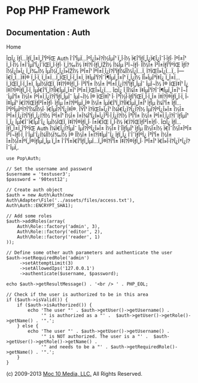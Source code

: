 Pop PHP Framework
=================

Documentation : Auth
--------------------

Home

Î¤Î¿ ÏƒÏ…ÏƒÏ„Î±Ï„Î¹ÎºÏŒ Auth Î´Î¹ÎµÏ…ÎºÎ¿Î»Ï?Î½ÎµÎ¹ Ï„Î·Î½
Ï€Î¹ÏƒÏ„Î¿Ï€Î¿Î¯Î·ÏƒÎ· ÎºÎ±Î¹ Ï„Î·Î½ Î±Î´ÎµÎ¹Î¿Î´ÏŒÏ„Î·ÏƒÎ· Ï„Ï‰Î½
Ï‡Ï?Î·ÏƒÏ„ÏŽÎ½ Î¼Îµ Î²Î¬ÏƒÎ· Î­Î½Î± Î²Î±ÏƒÎ¹ÎºÏŒ ÏƒÏ?Î½Î¿Î»Î¿ Ï„Ï‰Î½
ÎµÎ½Ï„Î¿Î»ÏŽÎ½ ÎºÎ±Î¹ ÎºÎ±Î¸Î¿Ï?Î¹ÏƒÎ¼Î­Î½Î¿Ï…Ï‚ Ï?ÏŒÎ»Î¿Ï…Ï‚. Î—
Ï€Ï„Ï…Ï‡Î® Ï„Î·Ï‚ Ï„Î±Ï…Ï„ÏŒÏ„Î·Ï„Î±Ï‚ Ï‡ÎµÎ¹Ï?Î¯Î¶ÎµÏ„Î±Î¹ Ï„Î¿Î½
Î­Î»ÎµÎ³Ï‡Î¿ Ï„Î±Ï…Ï„ÏŒÏ„Î·Ï„Î±Ï‚ ÎµÎ½ÏŒÏ‚ Ï‡Ï?Î®ÏƒÏ„Î· Î³Î¹Î± Î½Î±
ÎºÎ±Î¸Î¿Ï?Î¹ÏƒÏ„ÎµÎ¯ ÎµÎ¬Î½ Î® ÏŒÏ‡Î¹ Î¿ Ï‡Ï?Î®ÏƒÏ„Î·Ï‚
ÎµÏ€Î¹Ï„Ï?Î­Ï€ÎµÏ„Î±Î¹ ÎºÎ±Î¸ÏŒÎ»Î¿Ï…. Î¤Î¿ Î¸Î­Î¼Î±
Ï‡ÎµÎ¹Ï?Î¯Î¶ÎµÏ„Î±Î¹ Î¬Î´ÎµÎ¹Î± Î½Î± ÎºÎ±Î¸Î¿Ï?Î¹ÏƒÏ„ÎµÎ¯ ÎµÎ¬Î½ Î®
ÏŒÏ‡Î¹ Î· Î³Î½Î·ÏƒÎ¹ÏŒÏ„Î·Ï„Î± Ï‡Ï?Î®ÏƒÏ„Î·Ï‚ Î­Ï‡ÎµÎ¹ Ï€Ï?ÏŒÏƒÎ²Î±ÏƒÎ·
ÏƒÎµ Î±Ï?ÎºÎµÏ„Î® Î½Î± ÎµÏ€Î¹Ï„Ï?Î­Ï€ÎµÏ„Î±Î¹ ÏƒÎµ Î¼Î¹Î±
ÏƒÏ…Î³ÎºÎµÎºÏ?Î¹Î¼Î­Î½Î· Ï€ÎµÏ?Î¹Î¿Ï‡Î®. ÎŸÎ¹ Ï?ÏŒÎ»Î¿Î¹ Î¼Ï€Î¿Ï?Î¿Ï?Î½
ÎµÏ?ÎºÎ¿Î»Î± Î½Î± ÎºÎ±Î¸Î¿Ï?Î¹ÏƒÏ„Î¿Ï?Î½ ÎºÎ±Î¹ Î½Î±
Î±Î¾Î¹Î¿Î»Î¿Î³Î·Î¸Î¿Ï?Î½ Î³Î¹Î± Î½Î± ÎºÎ±Î¸Î¿Ï?Î¯ÏƒÎµÎ¹ Ï„Î¿
ÎµÏ€Î¯Ï€ÎµÎ´Î¿ ÎµÎ½ÏŒÏ‚ Ï‡Ï?Î®ÏƒÏ„Î· Î±Ï€ÏŒ Ï„Î·Î½ Ï€Ï?ÏŒÏƒÎ²Î±ÏƒÎ·.
Î¤Î¿ ÏƒÏ…ÏƒÏ„Î±Ï„Î¹ÎºÏŒ Auth Î¼Ï€Î¿Ï?ÎµÎ¯ ÎµÏ?ÎºÎ¿Î»Î± Î½Î± Î´Î­ÏƒÎµÎ¹
ÏƒÎµ Î­Î½Î±Î½ Ï€Î¯Î½Î±ÎºÎ± Î²Î¬ÏƒÎ·Ï‚ Î´ÎµÎ´Î¿Î¼Î­Î½Ï‰Î½ Î® Î­Î½Î±
Î±Ï?Ï‡ÎµÎ¯Î¿ ÏƒÏ„Î¿ Î´Î¯ÏƒÎºÎ¿ Î³Î¹Î± Î½Î± Î±Î½Î±ÎºÏ„Î®ÏƒÎµÏ„Îµ Ï„Î±
Î´Î¹Î±Ï€Î¹ÏƒÏ„ÎµÏ…Ï„Î®Ï?Î¹Î± Ï‡Ï?Î®ÏƒÏ„Î· ÎºÎ±Î¹ Ï€Î»Î·Ï?Î¿Ï†Î¿Ï?Î¯ÎµÏ‚.

    use Pop\Auth;

    // Set the username and password
    $username = 'testuser3';
    $password = '90test12';

    // Create auth object
    $auth = new Auth\Auth(new Auth\Adapter\File('../assets/files/access.txt'), Auth\Auth::ENCRYPT_SHA1);

    // Add some roles
    $auth->addRoles(array(
        Auth\Role::factory('admin', 3),
        Auth\Role::factory('editor', 2),
        Auth\Role::factory('reader', 1)
    ));

    // Define some other auth parameters and authenticate the user
    $auth->setRequiredRole('admin')
         ->setAttemptLimit(3)
         ->setAllowedIps('127.0.0.1')
         ->authenticate($username, $password);

    echo $auth->getResultMessage() . '<br /> ' . PHP_EOL;

    // Check if the user is authorized to be in this area
    if ($auth->isValid()) {
        if ($auth->isAuthorized()) {
            echo 'The user "' . $auth->getUser()->getUsername() .
                 '" is authorized as a "' .  $auth->getUser()->getRole()->getName() . '".';
        } else {
            echo 'The user "' . $auth->getUser()->getUsername() .
                 '" is NOT authorized. The user is a "' .  $auth->getUser()->getRole()->getName() .
                 '" and needs to be a "' . $auth->getRequiredRole()->getName() . '".';
        }
    }

\(c) 2009-2013 [Moc 10 Media, LLC.](http://www.moc10media.com) All
Rights Reserved.
